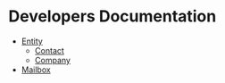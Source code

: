 Developers Documentation
========================

- [Entity](/rtbiz/dev/entity/)
	- [Contact](/rtbiz/dev/entity/contact/)
	- [Company](/rtbiz/dev/entity/company/)
- [Mailbox](/rtbiz/dev/mailbox/)
